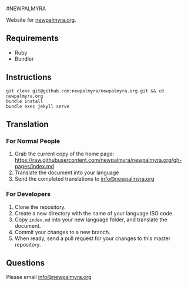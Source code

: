 #NEWPALMYRA

Website for [newpalmyra.org](http://www.newpalmyra.org/).

## Requirements

* Ruby
* Bundler

## Instructions

    git clone git@github.com:newpalmyra/newpalmyra.org.git && cd newpalmyra.org
    bundle install
    bundle exec jekyll serve

## Translation

### For Normal People

1. Grab the current copy of the home page: https://raw.githubusercontent.com/newpalmyra/newpalmyra.org/gh-pages/index.md
2. Translate the document into your language
3. Send the completed translations to info@newpalmyra.org

### For Developers

1. Clone the repository.
2. Create a new directory with the name of your language ISO code.
3. Copy `index.md` into your new language folder, and translate the document.
4. Commit your changes to a new branch.
5. When ready, send a pull request for your changes to this master repository.

## Questions

Please email info@newpalmyra.org
